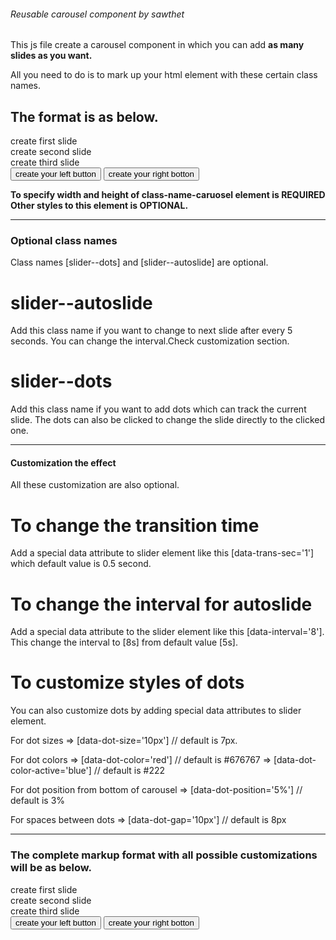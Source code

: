 ###### Reusable carousel component by sawthet

This js file create a carousel component in which you can add **as many slides as you want.**

All you need to do is to mark up your html element with these certain class names.

## The format is as below.

<div class="carousel">
	<div class="slider slider--dots slider--autoslide">
			<div class="slide">
				create first slide
			</div>
			<div class="slide">
				create second slide
			</div>
			<div class="slide">
        create third slide
			</div>
			<button class="carousel__btn--left">create your left button</button>
			<button class="carousel__btn--right">create your right botton</button>
</div>

**To specify width and height of class-name-caruosel element is REQUIRED**
**Other styles to this element is OPTIONAL.**

---

### Optional class names

Class names [slider--dots] and [slider--autoslide] are optional.

# slider--autoslide

Add this class name if you want to change to next slide after every 5 seconds. You can change the interval.Check customization section.

# slider--dots

Add this class name if you want to add dots which can track the current slide. The dots can also be clicked to change the slide directly to the clicked one.

---

#### Customization the effect

All these customization are also optional.

# To change the transition time

Add a special data attribute to slider element like this [data-trans-sec='1'] which default value is 0.5 second.

# To change the interval for autoslide

Add a special data attribute to the slider element like this [data-interval='8'].
This change the interval to [8s] from default value [5s].

# To customize styles of dots

You can also customize dots by adding special data attributes to slider element.

For dot sizes
=> [data-dot-size='10px'] // default is 7px.

For dot colors
=> [data-dot-color='red'] // default is #676767
=> [data-dot-color-active='blue'] // default is #222

For dot position from bottom of carousel
=> [data-dot-position='5%'] // default is 3%

For spaces between dots
=> [data-dot-gap='10px'] // default is 8px

---

### The complete markup format with all possible customizations will be as below.

<div class="carousel">
	<div class="slider slider--dots slider--autoslide"
  data-trans-sec='1'
  data-interval='8'
  data-dot-color='red'
  data-dot-color-active='blue'
  data-dot-size='10px'
  data-dot-position='5%'
  data-dot-gap='10px'>
			<div class="slide">
					create first slide
			</div>
			<div class="slide">
					create second slide
			</div>
			<div class="slide">
          create third slide
			</div>
			<button class="carousel__btn--left">create your left button</button>
			<button class="carousel__btn--right">create your right botton</button>
</div>
